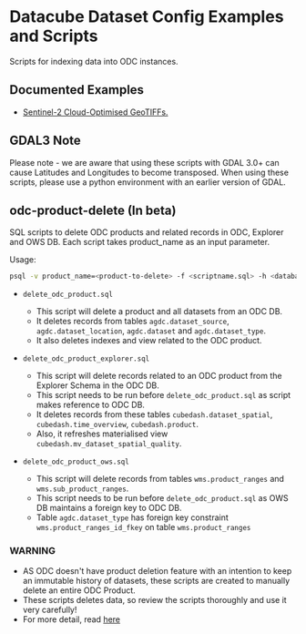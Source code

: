 # Datacube Dataset Config Examples and Scripts

Scripts for indexing data into ODC instances.

## Documented Examples

* [Sentinel-2 Cloud-Optimised GeoTIFFs.](sentinel-2-l2a-cogs.md)

## GDAL3 Note

Please note - we are aware that using these scripts with GDAL 3.0+ can cause Latitudes and Longitudes to become transposed. When using these scripts, please use a python environment with an earlier version of GDAL.

## odc-product-delete (In beta)

SQL scripts to delete ODC products and related records in ODC, Explorer and OWS DB. Each script takes product_name as an input parameter.

Usage:

``` bash
psql -v product_name=<product-to-delete> -f <scriptname.sql> -h <database-hostname> <dbname>
```

* `delete_odc_product.sql`
  * This script will delete a product and all datasets from an ODC DB. 
  * It deletes records from tables `agdc.dataset_source`, `agdc.dataset_location`, `agdc.dataset` and `agdc.dataset_type`.
  * It also deletes indexes and view related to the ODC product.

* `delete_odc_product_explorer.sql`
  * This script will delete records related to an ODC product from the Explorer Schema in the ODC DB.
  * This script needs to be run before `delete_odc_product.sql` as script makes reference to ODC DB.
  * It deletes records from these tables `cubedash.dataset_spatial`, `cubedash.time_overview`, `cubedash.product`.
  * Also, it refreshes materialised view `cubedash.mv_dataset_spatial_quality`.

* `delete_odc_product_ows.sql`
  * This script will delete records from tables `wms.product_ranges` and `wms.sub_product_ranges`. 
  * This script needs to be run before `delete_odc_product.sql` as OWS DB maintains a foreign key to ODC DB.
  * Table `agdc.dataset_type` has foreign key constraint `wms.product_ranges_id_fkey` on table `wms.product_ranges`

### WARNING

* AS ODC doesn't have product deletion feature with an intention to keep an immutable history of datasets, these scripts are created to manually delete an entire ODC Product. 
* These scripts deletes data, so review the scripts thoroughly and use it very carefully!
* For more detail, read [here](./odc-product-delete//README.md)
